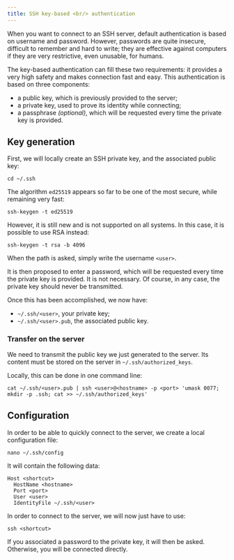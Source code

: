 ```yaml
---
title: SSH key-based <br/> authentication
---
```


When you want to connect to an SSH server, default authentication is based on username and password. However, passwords are quite insecure, difficult to remember and hard to write; they are effective against computers if they are very restrictive, even unusable, for humans.

The key-based authentication can fill these two requirements: it provides a very high safety and makes connection fast and easy. This authentication is based on three components:

* a public key, which is previously provided to the server;
* a private key, used to prove its identity while connecting;
* a passphrase *(optional)*, which will be requested every time the private key is provided.


## Key generation

First, we will locally create an SSH private key, and the associated public key:

```none
cd ~/.ssh
```

The algorithm `ed25519` appears so far to be one of the most secure, while remaining very fast:

```none
ssh-keygen -t ed25519
```

However, it is still new and is not supported on all systems. In this case, it is possible to use RSA instead:

```none
ssh-keygen -t rsa -b 4096
```

When the path is asked, simply write the username `<user>`.

It is then proposed to enter a password, which will be requested every time the private key is provided. It is not necessary. Of course, in any case, the private key should never be transmitted.

Once this has been accomplished, we now have:

* `~/.ssh/<user>`, your private key;
* `~/.ssh/<user>.pub`, the associated public key.


### Transfer on the server

We need to transmit the public key we just generated to the server. Its content must be stored on the server in `~/.ssh/authorized_keys`.

Locally, this can be done in one command line:

```none
cat ~/.ssh/<user>.pub | ssh <user>@<hostname> -p <port> 'umask 0077; mkdir -p .ssh; cat >> ~/.ssh/authorized_keys'
```

## Configuration

In order to be able to quickly connect to the server, we create a local configuration file:

```none
nano ~/.ssh/config
```

It will contain the following data:

```
Host <shortcut>
  HostName <hostname>
  Port <port>
  User <user>
  IdentityFile ~/.ssh/<user>
```

In order to connect to the server, we will now just have to use:

```none
ssh <shortcut>
```

If you associated a password to the private key, it will then be asked. Otherwise, you will be connected directly.
